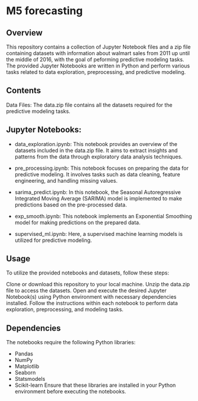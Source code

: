 # M5 forecasting

## Overview
This repository contains a collection of Jupyter Notebook files and a zip file containing datasets with information about walmart sales from 2011 up until the middle of 2016, with the goal of peforming predictive modeling tasks. The provided Jupyter Notebooks are written in Python and perform various tasks related to data exploration, preprocessing, and predictive modeling.

## Contents
Data Files: The data.zip file contains all the datasets required for the predictive modeling tasks.

## Jupyter Notebooks:

- data_exploration.ipynb: This notebook provides an overview of the datasets included in the data.zip file. It aims to extract insights and patterns from the data through exploratory data analysis techniques.

- pre_processing.ipynb: This notebook focuses on preparing the data for predictive modeling. It involves tasks such as data cleaning, feature engineering, and handling missing values.

- sarima_predict.ipynb: In this notebook, the Seasonal Autoregressive Integrated Moving Average (SARIMA) model is implemented to make predictions based on the pre-processed data.

- exp_smooth.ipynb: This notebook implements an Exponential Smoothing model for making predictions on the prepared data.

- supervised_ml.ipynb: Here, a supervised machine learning models is utilized for predictive modeling.

## Usage
To utilize the provided notebooks and datasets, follow these steps:

Clone or download this repository to your local machine.
Unzip the data.zip file to access the datasets.
Open and execute the desired Jupyter Notebook(s) using Python environment with necessary dependencies installed.
Follow the instructions within each notebook to perform data exploration, preprocessing, and modeling tasks.

## Dependencies
The notebooks require the following Python libraries:

- Pandas
- NumPy
- Matplotlib
- Seaborn
- Statsmodels
- Scikit-learn
Ensure that these libraries are installed in your Python environment before executing the notebooks.
